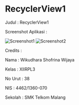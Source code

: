 # RecyclerView1

Judul : RecyclerView1


Screenshot Aplikasi :

![Screenshot1](https://github.com/wikudharaswijaya/FormBeasiswa/blob/master/screenshot_2016-11-29-11-21-10.jpg)
![Screenshot2](https://github.com/wikudharaswijaya/FormBeasiswa/blob/master/screenshot_2016-11-29-11-21-15.jpg)

Credits :


  Nama : Wikudhara Shofrina Wijaya
  
  Kelas : XIIRPL3
  
  No Urut : 38
  
  NIS : 4462/1360-070
  
  Sekolah : SMK Telkom Malang
